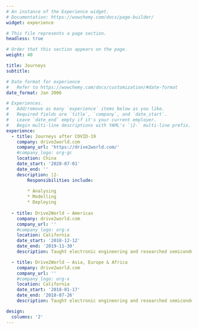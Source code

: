 ```yaml
---
# An instance of the Experience widget.
# Documentation: https://wowchemy.com/docs/page-builder/
widget: experience

# This file represents a page section.
headless: true

# Order that this section appears on the page.
weight: 40

title: Journeys
subtitle:

# Date format for experience
#   Refer to https://wowchemy.com/docs/customization/#date-format
date_format: Jan 2006

# Experiences.
#   Add/remove as many `experience` items below as you like.
#   Required fields are `title`, `company`, and `date_start`.
#   Leave `date_end` empty if it's your current employer.
#   Begin multi-line descriptions with YAML's `|2-` multi-line prefix.
experience:
  - title: Journeys after COVID-19
    company: drive2world.com
    company_url: 'https://drive2world.com/'
    #company_logo: org-gc
    location: China
    date_start: '2020-07-01'
    date_end: ''
    description: |2-
        Responsibilities include:
        
        * Analysing
        * Modelling
        * Deploying
        
  - title: Drive2World — Americas
    company: drive2world.com
    company_url: ''
    #company_logo: org-x
    location: California
    date_start: '2018-12-12'
    date_end: '2019-11-30'
    description: Taught electronic engineering and researched semiconductor physics.

  - title: Drive2World — Asia, Europe & Africa
    company: drive2world.com
    company_url: ''
    #company_logo: org-x
    location: California
    date_start: '2018-01-17'
    date_end: '2018-07-26'
    description: Taught electronic engineering and researched semiconductor physics.

design:
  columns: '2'
---
```

